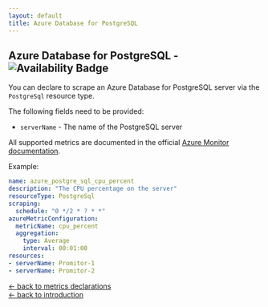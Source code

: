 ```yaml
---
layout: default
title: Azure Database for PostgreSQL
---
```


## Azure Database for PostgreSQL - ![Availability Badge](https://img.shields.io/badge/Available%20Starting-v1.0.0-green.svg)

You can declare to scrape an Azure Database for PostgreSQL server via the `PostgreSql`
resource type.

The following fields need to be provided:

- `serverName` - The name of the PostgreSQL server

All supported metrics are documented in the official [Azure Monitor documentation](https://docs.microsoft.com/en-us/azure/azure-monitor/platform/metrics-supported#microsoftdbforpostgresqlservers).

Example:

```yaml
name: azure_postgre_sql_cpu_percent
description: "The CPU percentage on the server"
resourceType: PostgreSql
scraping:
  schedule: "0 */2 * ? * *"
azureMetricConfiguration:
  metricName: cpu_percent
  aggregation:
    type: Average
    interval: 00:01:00
resources:
- serverName: Promitor-1
- serverName: Promitor-2
```

<!-- markdownlint-disable MD033 -->
[&larr; back to metrics declarations](/configuration/metrics)<br />
[&larr; back to introduction](/)
<!-- markdownlint-enable -->
